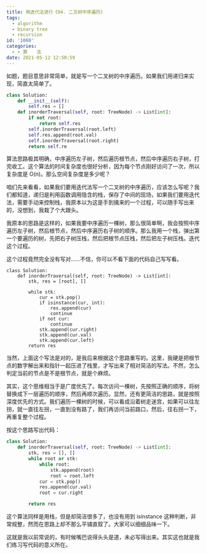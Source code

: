 ```yaml
---
title: 用迭代法进行《94. 二叉树中序遍历》
tags:
  - algorithm
  - binary tree
  - recursion
id: '1060'
categories:
  - - 算　　法
date: 2021-05-12 12:50:59
---
```


如题，题目意思非常简单，就是写一个二叉树的中序遍历。如果我们用递归来实现，简直太简单了。

```python
class Solution:
    def __init__(self):
        self.res = []
    def inorderTraversal(self, root: TreeNode) -> List[int]:
        if not root:
            return self.res
        self.inorderTraversal(root.left)
        self.res.append(root.val)
        self.inorderTraversal(root.right)
        return self.re
```

算法思路极其明确，中序遍历左子树，然后遍历根节点，然后中序遍历右子树，打完收工。这个算法的时间复杂度也很好分析，因为每个节点刚好访问了一次，所以复杂度是 O(n)。那么空间复杂度是多少呢？

咱们先来看看，如果我们要用迭代法写一个二叉树的中序遍历，应该怎么写呢？我们都知道，递归是利用函数调用隐含的栈，保存了中间的现场，如果我们要用迭代法，需要手动来控制栈，我原本以为这是手到擒来的一个过程，可以随手写出来的，没想到，我栽了个大跟头。

我原本的思路是这样的，如果我要中序遍历一棵树，那么很简单啊，我会按照中序遍历左子树，然后根节点，然后中序遍历右子树的顺序。那么我用一个栈，弹出第一个要遍历的树，先把右子树压栈，然后把根节点压栈，然后把左子树压栈。迭代这个过程。

这个过程竟然完全没有写对……不信，你可以不看下面的代码自己写写看。

```generic
class Solution:
    def inorderTraversal(self, root: TreeNode) -> List[int]:
        stk, res = [root], []

        while stk:
            cur = stk.pop()
            if isinstance(cur, int):
                res.append(cur)
                continue
            if not cur:
                continue
            stk.append(cur.right)
            stk.append(cur.val)
            stk.append(cur.left)
        return res
```

当然，上面这个写法是对的，是我后来根据这个思路重写的。这里，我硬是把根节点的数字解出来和指针一起压进了栈里，才写出来了相对简洁的写法。不然，怎么判定当前的节点是不是根节点，就是个麻烦。

其实，这个思维相当于是广度优先了。每次访问一棵树，先按照正确的顺序，将树替换成下一层遍历的顺序，然后再顺次遍历。显然，还有更简洁的思路，就是按照深度优先的方式。我们遍历一棵树的时候，可以看成沿着树走迷宫，如果可以往左拐，就一直往左拐，一直到没有路了，我们再访问当前路口，然后，往右拐一下，再重复整个过程。

按这个思路写出代码：

```python
class Solution:
    def inorderTraversal(self, root: TreeNode) -> List[int]:
        stk, res = [], []
        while root or stk:
            while root:
                stk.append(root)
                root = root.left
            cur = stk.pop()
            res.append(cur.val)
            root = cur.right

        return res
```

这个算法同样是用栈，但是却简洁很多了，也没有用到 isinstance 这种判断，非常规整，然而在思路上却不那么平铺直叙了。大家可以细细品味一下。

这就是我以前常说的，有时候嘴巴说得头头是道，未必写得出来。其实这也就是我们练习写代码的意义所在。